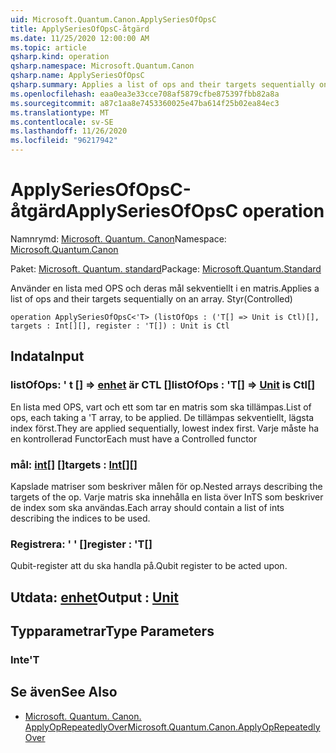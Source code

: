 ```yaml
---
uid: Microsoft.Quantum.Canon.ApplySeriesOfOpsC
title: ApplySeriesOfOpsC-åtgärd
ms.date: 11/25/2020 12:00:00 AM
ms.topic: article
qsharp.kind: operation
qsharp.namespace: Microsoft.Quantum.Canon
qsharp.name: ApplySeriesOfOpsC
qsharp.summary: Applies a list of ops and their targets sequentially on an array. (Controlled)
ms.openlocfilehash: eaa0ea3e33cce708af5879cfbe875397fbb82a8a
ms.sourcegitcommit: a87c1aa8e7453360025e47ba614f25b02ea84ec3
ms.translationtype: MT
ms.contentlocale: sv-SE
ms.lasthandoff: 11/26/2020
ms.locfileid: "96217942"
---
```

# <a name="applyseriesofopsc-operation"></a><span data-ttu-id="85b8d-102">ApplySeriesOfOpsC-åtgärd</span><span class="sxs-lookup"><span data-stu-id="85b8d-102">ApplySeriesOfOpsC operation</span></span>

<span data-ttu-id="85b8d-103">Namnrymd: [Microsoft. Quantum. Canon](xref:Microsoft.Quantum.Canon)</span><span class="sxs-lookup"><span data-stu-id="85b8d-103">Namespace: [Microsoft.Quantum.Canon](xref:Microsoft.Quantum.Canon)</span></span>

<span data-ttu-id="85b8d-104">Paket: [Microsoft. Quantum. standard](https://nuget.org/packages/Microsoft.Quantum.Standard)</span><span class="sxs-lookup"><span data-stu-id="85b8d-104">Package: [Microsoft.Quantum.Standard](https://nuget.org/packages/Microsoft.Quantum.Standard)</span></span>


<span data-ttu-id="85b8d-105">Använder en lista med OPS och deras mål sekventiellt i en matris.</span><span class="sxs-lookup"><span data-stu-id="85b8d-105">Applies a list of ops and their targets sequentially on an array.</span></span> <span data-ttu-id="85b8d-106">Styr</span><span class="sxs-lookup"><span data-stu-id="85b8d-106">(Controlled)</span></span>

```qsharp
operation ApplySeriesOfOpsC<'T> (listOfOps : ('T[] => Unit is Ctl)[], targets : Int[][], register : 'T[]) : Unit is Ctl
```


## <a name="input"></a><span data-ttu-id="85b8d-107">Indata</span><span class="sxs-lookup"><span data-stu-id="85b8d-107">Input</span></span>

### <a name="listofops--t--unit--is-ctl"></a><span data-ttu-id="85b8d-108">listOfOps: ' t [] => [enhet](xref:microsoft.quantum.lang-ref.unit)  är CTL []</span><span class="sxs-lookup"><span data-stu-id="85b8d-108">listOfOps : 'T[] => [Unit](xref:microsoft.quantum.lang-ref.unit)  is Ctl[]</span></span>

<span data-ttu-id="85b8d-109">En lista med OPS, vart och ett som tar en matris som ska tillämpas.</span><span class="sxs-lookup"><span data-stu-id="85b8d-109">List of ops, each taking a 'T array, to be applied.</span></span> <span data-ttu-id="85b8d-110">De tillämpas sekventiellt, lägsta index först.</span><span class="sxs-lookup"><span data-stu-id="85b8d-110">They are applied sequentially, lowest index first.</span></span>
<span data-ttu-id="85b8d-111">Varje måste ha en kontrollerad Functor</span><span class="sxs-lookup"><span data-stu-id="85b8d-111">Each must have a Controlled functor</span></span>


### <a name="targets--int"></a><span data-ttu-id="85b8d-112">mål: [int](xref:microsoft.quantum.lang-ref.int)[] []</span><span class="sxs-lookup"><span data-stu-id="85b8d-112">targets : [Int](xref:microsoft.quantum.lang-ref.int)[][]</span></span>

<span data-ttu-id="85b8d-113">Kapslade matriser som beskriver målen för op.</span><span class="sxs-lookup"><span data-stu-id="85b8d-113">Nested arrays describing the targets of the op.</span></span> <span data-ttu-id="85b8d-114">Varje matris ska innehålla en lista över InTS som beskriver de index som ska användas.</span><span class="sxs-lookup"><span data-stu-id="85b8d-114">Each array should contain a list of ints describing the indices to be used.</span></span>


### <a name="register--t"></a><span data-ttu-id="85b8d-115">Registrera: ' ' []</span><span class="sxs-lookup"><span data-stu-id="85b8d-115">register : 'T[]</span></span>

<span data-ttu-id="85b8d-116">Qubit-register att du ska handla på.</span><span class="sxs-lookup"><span data-stu-id="85b8d-116">Qubit register to be acted upon.</span></span>



## <a name="output--unit"></a><span data-ttu-id="85b8d-117">Utdata: [enhet](xref:microsoft.quantum.lang-ref.unit)</span><span class="sxs-lookup"><span data-stu-id="85b8d-117">Output : [Unit](xref:microsoft.quantum.lang-ref.unit)</span></span>



## <a name="type-parameters"></a><span data-ttu-id="85b8d-118">Typparametrar</span><span class="sxs-lookup"><span data-stu-id="85b8d-118">Type Parameters</span></span>

### <a name="t"></a><span data-ttu-id="85b8d-119">Inte</span><span class="sxs-lookup"><span data-stu-id="85b8d-119">'T</span></span>



## <a name="see-also"></a><span data-ttu-id="85b8d-120">Se även</span><span class="sxs-lookup"><span data-stu-id="85b8d-120">See Also</span></span>

- [<span data-ttu-id="85b8d-121">Microsoft. Quantum. Canon. ApplyOpRepeatedlyOver</span><span class="sxs-lookup"><span data-stu-id="85b8d-121">Microsoft.Quantum.Canon.ApplyOpRepeatedlyOver</span></span>](xref:Microsoft.Quantum.Canon.ApplyOpRepeatedlyOver)